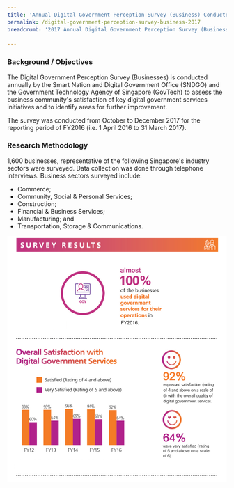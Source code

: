 ```yaml
---
title: 'Annual Digital Government Perception Survey (Business) Conducted in 2017'
permalink: /digital-government-perception-survey-business-2017
breadcrumb: '2017 Annual Digital Government Perception Survey (Business)'

---
```



### **Background / Objectives**

The Digital Government Perception Survey (Businesses) is conducted annually by the Smart Nation and Digital Government Office (SNDGO) and the Government Technology Agency of Singapore (GovTech) to assess the business community's satisfaction of key digital government services initiatives and to identify areas for further improvement.

The survey was conducted from October to December 2017 for the reporting period of FY2016 (i.e. 1 April 2016 to 31 March 2017).

### **Research Methodology**

1,600 businesses, representative of the following Singapore's industry sectors were surveyed.  Data collection was done through telephone interviews. Business sectors surveyed include:

* Commerce;
* Community, Social & Personal Services;
* Construction;
* Financial & Business Services;
* Manufacturing; and
* Transportation, Storage & Communications.

![Digital Government Perception Survey 2017 for Businesses by GovTech](/images/our-statistics/Digital-Government-Perception-2017-Business-GovTech-Smart-Nation-studyv2.png)
